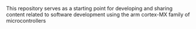 This repository serves as a starting point for developing and sharing content related to software development using the arm cortex-MX family of microcontrollers

